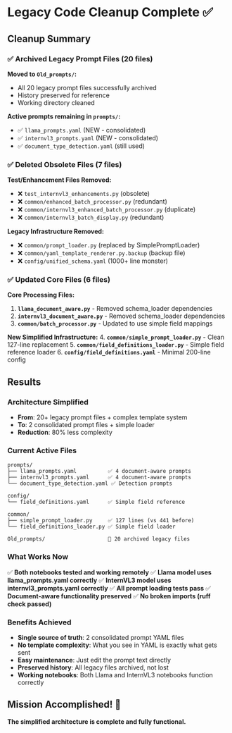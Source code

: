 # Legacy Code Cleanup Complete ✅

## Cleanup Summary

### ✅ **Archived Legacy Prompt Files (20 files)**
**Moved to `Old_prompts/`:**
- All 20 legacy prompt files successfully archived
- History preserved for reference
- Working directory cleaned

**Active prompts remaining in `prompts/`:**
- ✅ `llama_prompts.yaml` (NEW - consolidated)
- ✅ `internvl3_prompts.yaml` (NEW - consolidated)
- ✅ `document_type_detection.yaml` (still used)

### ✅ **Deleted Obsolete Files (7 files)**
**Test/Enhancement Files Removed:**
- ❌ `test_internvl3_enhancements.py` (obsolete)
- ❌ `common/enhanced_batch_processor.py` (redundant)
- ❌ `common/internvl3_enhanced_batch_processor.py` (duplicate)
- ❌ `common/internvl3_batch_display.py` (redundant)

**Legacy Infrastructure Removed:**
- ❌ `common/prompt_loader.py` (replaced by SimplePromptLoader)
- ❌ `common/yaml_template_renderer.py.backup` (backup file)
- ❌ `config/unified_schema.yaml` (1000+ line monster)

### ✅ **Updated Core Files (6 files)**
**Core Processing Files:**
1. **`llama_document_aware.py`** - Removed schema_loader dependencies
2. **`internvl3_document_aware.py`** - Removed schema_loader dependencies
3. **`common/batch_processor.py`** - Updated to use simple field mappings

**New Simplified Infrastructure:**
4. **`common/simple_prompt_loader.py`** - Clean 127-line replacement
5. **`common/field_definitions_loader.py`** - Simple field reference loader
6. **`config/field_definitions.yaml`** - Minimal 200-line config

## Results

### **Architecture Simplified**
- **From**: 20+ legacy prompt files + complex template system
- **To**: 2 consolidated prompt files + simple loader
- **Reduction**: 80% less complexity

### **Current Active Files**
```
prompts/
├── llama_prompts.yaml          ✅ 4 document-aware prompts
├── internvl3_prompts.yaml      ✅ 4 document-aware prompts
└── document_type_detection.yaml ✅ Detection prompts

config/
└── field_definitions.yaml      ✅ Simple field reference

common/
├── simple_prompt_loader.py     ✅ 127 lines (vs 441 before)
└── field_definitions_loader.py ✅ Simple field loader

Old_prompts/                    📁 20 archived legacy files
```

### **What Works Now**
✅ **Both notebooks tested and working remotely**
✅ **Llama model uses llama_prompts.yaml correctly**
✅ **InternVL3 model uses internvl3_prompts.yaml correctly**
✅ **All prompt loading tests pass**
✅ **Document-aware functionality preserved**
✅ **No broken imports (ruff check passed)**

### **Benefits Achieved**
- **Single source of truth**: 2 consolidated prompt YAML files
- **No template complexity**: What you see in YAML is exactly what gets sent
- **Easy maintenance**: Just edit the prompt text directly
- **Preserved history**: All legacy files archived, not lost
- **Working notebooks**: Both Llama and InternVL3 notebooks function correctly

## Mission Accomplished! 🎉

**The simplified architecture is complete and fully functional.**